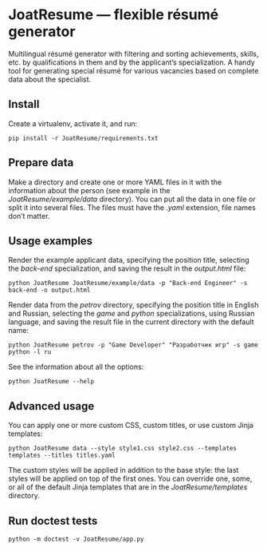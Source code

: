 # JoatResume — flexible résumé generator

Multilingual résumé generator with filtering and sorting achievements, skills, etc. by qualifications in them and by the applicant’s specialization. A handy tool for generating special résumé for various vacancies based on complete data about the specialist.

## Install

Create a virtualenv, activate it, and run:
```shell
pip install -r JoatResume/requirements.txt
```

## Prepare data

Make a directory and create one or more YAML files in it with the information about the person (see example in the *JoatResume/example/data* directory). You can put all the data in one file or split it into several files. The files must have the *.yaml* extension, file names don’t matter.

## Usage examples

Render the example applicant data, specifying the position title, selecting the *back-end* specialization, and saving the result in the *output.html* file:

```shell
python JoatResume JoatResume/example/data -p "Back-end Engineer" -s back-end -o output.html
```

Render data from the *petrov* directory, specifying the position title in English and Russian, selecting the *game* and *python* specializations, using Russian language, and saving the result file in the current directory with the default name:

```shell
python JoatResume petrov -p "Game Developer" "Разработчик игр" -s game python -l ru
```

See the information about all the options:

```shell
python JoatResume --help
```

## Advanced usage

You can apply one or more custom CSS, custom titles, or use custom Jinja templates:

```shell
python JoatResume data --style style1.css style2.css --templates templates --titles titles.yaml
```

The custom styles will be applied in addition to the base style: the last styles will be applied on top of the first ones. You can override one, some, or all of the default Jinja templates that are in the *JoatResume/templates* directory.

## Run doctest tests

```shell
python -m doctest -v JoatResume/app.py
```
